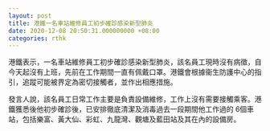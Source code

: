 ```yaml
---
layout: post
title: 港鐵一名車站維修員工初步確診感染新型肺炎
date: 2020-12-08 20:50:31.000000000 +08:00
categories: rthk
---
```


港鐵表示，一名車站維修員工初步確診感染新型肺炎，該名員工現時沒有病徵，自今天起沒有上班，先前在工作期間一直有佩戴口罩。港鐵會根據衞生防護中心的指引，追蹤可能被界定為密切接觸者，並作出相應措施。

發言人說，該名員工日常工作主要是負責設備維修，工作上沒有需要接觸乘客。港鐵獲悉後他初步確診後，已安排徹底清潔及消毒過去一段期間他工作過的 6個車站，包括樂富、黃大仙、彩虹、九龍灣、觀塘及藍田站及其在內的設備房。
